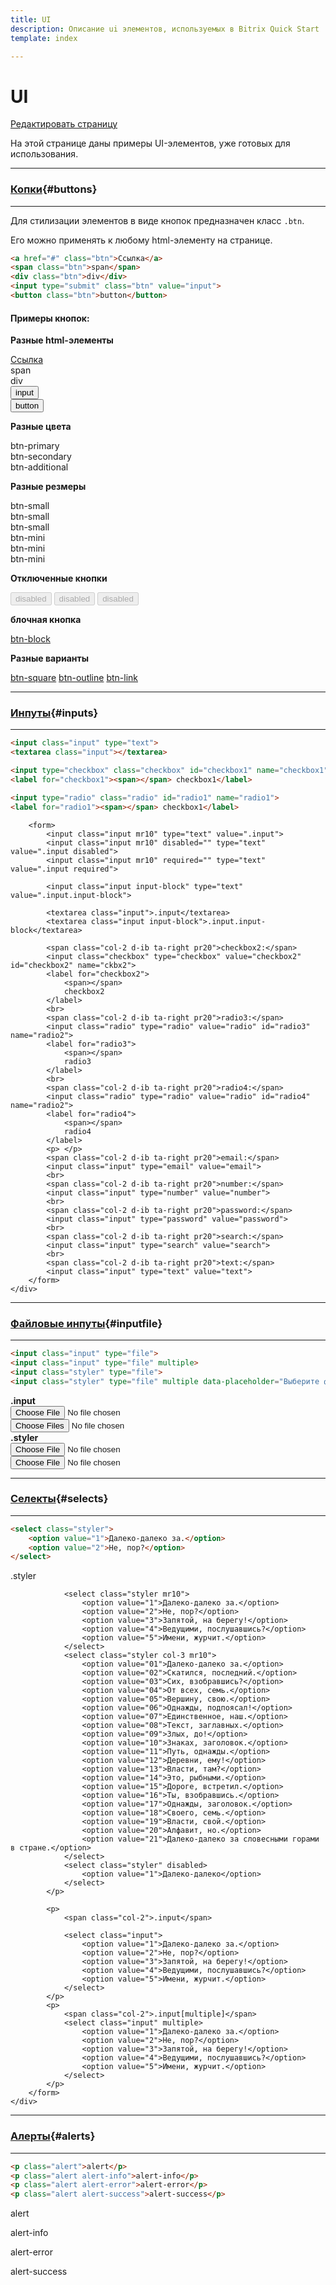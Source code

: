 ```yaml
---
title: UI  
description: Описание ui элементов, используемых в Bitrix Quick Start
template: index

---
```


# UI
<a href="https://github.com/pafnuty/bqs-site/blob/dev/content/documentation/less/ui.md" class="btn btn-mini" target="_blank">Редактировать страницу</a>


На этой странице даны примеры UI-элементов, уже готовых для использования.

---
### [Копки](#buttons){#buttons}
---

Для стилизации элементов в виде кнопок предназначен класс `.btn`.

Его можно применять к любому html-элементу на странице.
```html
<a href="#" class="btn">Ссылка</a>
<span class="btn">span</span>
<div class="btn">div</div>
<input type="submit" class="btn" value="input">
<button class="btn">button</button>
```

#### Примеры кнопок:

<div class="content">
	<div class="col col-mb-12 mb10">
		<p>
			<b>Разные html-элементы</b>
		</p>
		<div class="fl-l mr10">
			<a href="#" class="btn">Ссылка</a>
		</div>
		<div class="fl-l mr10">
			<span class="btn">span</span>
		</div>
		<div class="fl-l mr10">
			<div class="btn">div</div>
		</div>
		<div class="fl-l mr10">
			<input type="submit" class="btn" value="input">
		</div>
		<div class="fl-l mr10">
			<button class="btn">button</button>
		</div>
	</div>
</div>

<div class="content">
	<div class="col col-mb-12 mb10">
		<p>
			<b>Разные цвета</b>
		</p>
		<div class="btn btn-primary mr10">btn-primary</div>
		<div class="btn btn-secondary mr10">btn-secondary</div>
		<div class="btn btn-additional mr10">btn-additional</div>
	</div>
	<div class="col col-mb-12 mb10">
		<p>
			<b>Разные резмеры</b>
		</p>
		<div class="btn btn-primary btn-small mr10">btn-small</div>
		<div class="btn btn-secondary btn-small mr10">btn-small</div>
		<div class="btn btn-additional btn-small mr10">btn-small</div>
	</div>
	<div class="col col-mb-12 mb10">
		<div class="btn btn-primary btn-mini mr10">btn-mini</div>
		<div class="btn btn-secondary btn-mini mr10">btn-mini</div>
		<div class="btn btn-additional btn-mini mr10">btn-mini</div>
	</div>
	<div class="col col-mb-12 mb10">
		<p>
			<b>Отключенные кнопки</b>
		</p>
		<input class="btn btn-primary mr10" type="button" value="disabled" disabled>
		<input class="btn btn-secondary mr10" type="button" value="disabled" disabled>
		<input class="btn btn-additional mr10" type="button" value="disabled" disabled>
	</div>
	<div class="col col-mb-12 mb10">
		<p>
			<b>блочная кнопка</b>
		</p>
		<a href="#" class="btn btn-block">btn-block</a>
	</div>
	<div class="col col-mb-12 mb10">
		<p>
			<b>Разные варианты</b>
		</p>
		<a href="#" class="btn btn-square mr10">btn-square</a>
		<a href="#" class="btn btn-outline mr10">btn-outline</a>
		<a href="#" class="btn btn-link">btn-link</a>
	</div>
</div>


---
### [Инпуты](#inputs){#inputs}
---

```html
<input class="input" type="text">
<textarea class="input"></textarea>

<input type="checkbox" class="checkbox" id="checkbox1" name="checkbox1">
<label for="checkbox1"><span></span> checkbox1</label>

<input type="radio" class="radio" id="radio1" name="radio1">
<label for="radio1"><span></span> checkbox1</label>
```

<div class="content">
	<div class="col col-mb-12">
	
		<form>
			<input class="input mr10" type="text" value=".input">
			<input class="input mr10" disabled="" type="text" value=".input disabled">
			<input class="input mr10" required="" type="text" value=".input required">
	
			<input class="input input-block" type="text" value=".input.input-block">
	
			<textarea class="input">.input</textarea>
			<textarea class="input input-block">.input.input-block</textarea>
	
			<span class="col-2 d-ib ta-right pr20">checkbox2:</span>
			<input class="checkbox" type="checkbox" value="checkbox2" id="checkbox2" name="ckbx2">
			<label for="checkbox2">
				<span></span>
				checkbox2
			</label>
			<br>
			<span class="col-2 d-ib ta-right pr20">radio3:</span>
			<input class="radio" type="radio" value="radio" id="radio3" name="radio2">
			<label for="radio3">
				<span></span>
				radio3
			</label>
			<br>
			<span class="col-2 d-ib ta-right pr20">radio4:</span>
			<input class="radio" type="radio" value="radio" id="radio4" name="radio2">
			<label for="radio4">
				<span></span>
				radio4
			</label>
			<p> </p>
			<span class="col-2 d-ib ta-right pr20">email:</span>
			<input class="input" type="email" value="email">
			<br>
			<span class="col-2 d-ib ta-right pr20">number:</span>
			<input class="input" type="number" value="number">
			<br>
			<span class="col-2 d-ib ta-right pr20">password:</span>
			<input class="input" type="password" value="password">
			<br>
			<span class="col-2 d-ib ta-right pr20">search:</span>
			<input class="input" type="search" value="search">
			<br>
			<span class="col-2 d-ib ta-right pr20">text:</span>
			<input class="input" type="text" value="text">
		</form>
	</div>
</div>

---
### [Файловые инпуты](#inputfile){#inputfile}
---

```html
<input class="input" type="file">
<input class="input" type="file" multiple>
<input class="styler" type="file">
<input class="styler" type="file" multiple data-placeholder="Выберите файлы">
```
<div class="content">
	<div class="col col-mb-12">
		<form>
			<div class="content">
				<div class="col col-mb-12 col-2">
					<b>.input</b>
				</div>
				<div class="col col-mb-12 col-10">
					<input class="input" type="file">
					<br>
					<input class="input" type="file" multiple>
				</div>
			</div>
			<div class="content">
				<div class="col col-mb-12 col-2">
					<b>.styler</b>
				</div>
				<div class="col col-mb-12 col-10">
					<input class="styler col-4" type="file">
					<br>
					<input class="styler col-4" type="file" multeple>
				</div>
			</div>
		</form>
	</div>
</div>


---
### [Селекты](#selects){#selects}
---

```html
<select class="styler">
	<option value="1">Далеко-далеко за.</option>
	<option value="2">Не, пор?</option>
</select>
```

<div class="content">
	<div class="col col-mb-12">
		<form>
			<p>
				<span class="col-2">.styler</span>
		
				<select class="styler mr10">
					<option value="1">Далеко-далеко за.</option>
					<option value="2">Не, пор?</option>
					<option value="3">Запятой, на берегу!</option>
					<option value="4">Ведущими, послушавшись?</option>
					<option value="5">Имени, журчит.</option>
				</select>
				<select class="styler col-3 mr10">
					<option value="01">Далеко-далеко за.</option>
					<option value="02">Скатился, последний.</option>
					<option value="03">Сих, взобравшись?</option>
					<option value="04">От всех, семь.</option>
					<option value="05">Вершину, свою.</option>
					<option value="06">Однажды, подпоясал!</option>
					<option value="07">Единственное, наш.</option>
					<option value="08">Текст, заглавных.</option>
					<option value="09">Злых, до!</option>
					<option value="10">Знаках, заголовок.</option>
					<option value="11">Путь, однажды.</option>
					<option value="12">Деревни, ему!</option>
					<option value="13">Власти, там?</option>
					<option value="14">Это, рыбными.</option>
					<option value="15">Дороге, встретил.</option>
					<option value="16">Ты, взобравшись.</option>
					<option value="17">Однажды, заголовок.</option>
					<option value="18">Своего, семь.</option>
					<option value="19">Власти, свой.</option>
					<option value="20">Алфавит, но.</option>
					<option value="21">Далеко-далеко за словесными горами в стране.</option>
				</select>
				<select class="styler" disabled>
					<option value="1">Далеко-далеко</option>
				</select>
			</p>
		
			<p>
				<span class="col-2">.input</span>
		
				<select class="input">
					<option value="1">Далеко-далеко за.</option>
					<option value="2">Не, пор?</option>
					<option value="3">Запятой, на берегу!</option>
					<option value="4">Ведущими, послушавшись?</option>
					<option value="5">Имени, журчит.</option>
				</select>
			</p>
			<p>
				<span class="col-2">.input[multiple]</span>
				<select class="input" multiple>
					<option value="1">Далеко-далеко за.</option>
					<option value="2">Не, пор?</option>
					<option value="3">Запятой, на берегу!</option>
					<option value="4">Ведущими, послушавшись?</option>
					<option value="5">Имени, журчит.</option>
				</select>
			</p>
		</form>
	</div>
</div>


---
### [Алерты](#alerts){#alerts}
---

```html
<p class="alert">alert</p>
<p class="alert alert-info">alert-info</p>
<p class="alert alert-error">alert-error</p>
<p class="alert alert-success">alert-success</p>
```

<div class="content">
	<div class="col col-mb-12">
		<p class="alert">alert</p>
		<p class="alert alert-info">alert-info</p>
		<p class="alert alert-error">alert-error</p>
		<p class="alert alert-success">alert-success</p>
	</div>
</div>